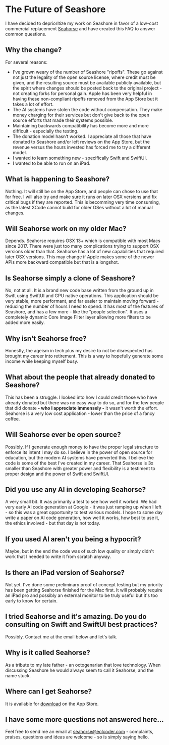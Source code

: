# The Future of Seashore

I have decided to deprioritize my work on Seashore in favor of a low-cost commercial replacement
[Seahorse](https://apps.apple.com/us/app/seahorse-image-editor/id6742335288?mt=12) and have created this FAQ to answer common questions.

## Why the change?

For several reasons:

- I've grown weary of the number of Seashore "ripoffs". These go against not just the legality of the open source license, where credit must be given,
 and the resulting source must be available publicly available, but the spirit where changes should be posted back to the original project - not creating forks
 for personal gain. Apple has been very helpful in having these non-compliant ripoffs removed from the App Store but it takes a lot of effort.
- The AI systems have stolen the code without compensation. They make money charging for their services but don't give back to the open source efforts that
  made their systems possible.
- Maintaining backwards compatibility has become more and more difficult - especially the testing.
- The donation model hasn't worked. I appreciate all those that have donated to Seashore and/or left reviews on the App Store, but the revenue versus the hours invested
  has forced me to try a different model.
- I wanted to learn something new - specifically Swift and SwiftUI.
- I wanted to be able to run on an iPad.

## What is happening to Seashore?

Nothing. It will still be on the App Store, and people can chose to use that for free. I will also try and make sure it runs on later OSX versions and
fix critical bugs if they are reported. This is becomming very time consuming, as the latest XCode cannot build for older OSes without a lot of manual
changes.

## Will Seahorse work on my older Mac?

Depends. Seahorse requires OSX 13+ which is compatible with most Macs since 2017. There were just too many complications trying to support OSX versions older than that. Seahorse has a lot of new capabilities that required later OSX versions. This may change if Apple makes some of the newer APIs more backward compatible but that is a longshot.

## Is Seahorse simply a clone of Seashore?

No, not at all. It is a brand new code base written from the ground up in Swift using SwiftUI and GPU native operations. This application should be very 
stable, more performant, and far easier to maintain moving forward - reducing the number of hours I need to spend. It has most of the features of Seashore, 
and has a few more - like the "people selection". It uses a completely dynamic Core Image Filter layer allowing more filters to be added more easily.

## Why isn't Seahorse free?

Honestly, the ageism in tech plus my desire to not be disrespected has brought my career into retirement. This is a way to
hopefully generate some income while keeping myself busy.

## What about the people that already donated to Seashore?

This has been a struggle. I looked into how I could credit those who have already donated but there was no easy way to do so, and for the few people that did
donate __- who I appreciate immensely -__ it wasn't worth the effort. Seahorse is a very low cost application - lower than the price of a fancy coffee.

## Will Seahorse ever be open source?

Possibly. If I generate enough money to have the proper legal structure to enforce its intent I may do so. I believe in the power of open source for education,
but the modern AI systems have perverted this. I believe the code is some of the best I've created in my career. That Seahorse is 3x smaller than Seashore
with greater power and flexibility is a testiment to proper design and the power of Swift and SwiftUI.

## Did you use any AI in developing Seahorse?

A very small bit. It was primarily a test to see how well it worked. We had very early AI code generation at Google -
it was just ramping up when I left - so this was a great opportunity to test various models. I hope to some day write a paper on AI code generation, 
how well it works, how best to use it, the ethics involved - but that day is not today.

## If you used AI aren't you being a hypocrit?

Maybe, but in the end the code was of such low quality or simply didn't work that I needed to write it from scratch anyway.

## Is there an iPad version of Seahorse?

Not yet. I've done some preliminary proof of concept testing but my priority has been getting Seahorse finished for the Mac first. It will probably require an
iPad pro and possibly an external monitor to be truly useful but it's too early to know for certain.

## I tried Seahorse and it's amazing. Do you do consulting on Swift and SwiftUI best practices?

Possibly. Contact me at the email below and let's talk.

## Why is it called Seahorse?

As a tribute to my late father - an octogenarian that love technology. When discussing Seashore he would always seem to call it Seahorse, and the name stuck.

## Where can I get Seahorse?

It is available for [download](https://apps.apple.com/us/app/seahorse-image-editor/id6742335288?mt=12) on the App Store.

## I have some more questions not answered here...

Feel free to send me an email at [seahorse@eolcoder.com](mailto:seahorse@eolcoder.com) - complaints, praises, questions and ideas are welcome - so is simply saying hello.





